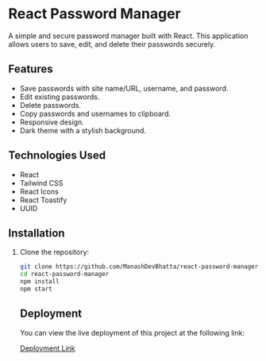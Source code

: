 # React Password Manager

A simple and secure password manager built with React. This application allows users to save, edit, and delete their passwords securely.

## Features

- Save passwords with site name/URL, username, and password.
- Edit existing passwords.
- Delete passwords.
- Copy passwords and usernames to clipboard.
- Responsive design.
- Dark theme with a stylish background.

## Technologies Used

- React
- Tailwind CSS
- React Icons
- React Toastify
- UUID

## Installation

1. Clone the repository:

   ```bash
   git clone https://github.com/ManashDevBhatta/react-password-manager.git
   cd react-password-manager
   npm install
   npm start
   ```
   ## Deployment
   You can view the live deployment of this project at the following link:
   
   [Deployment Link](https://bucolic-kashata-cf3423.netlify.app/)